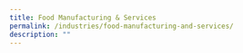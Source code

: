 ```yaml
---
title: Food Manufacturing & Services
permalink: /industries/food-manufacturing-and-services/
description: ""
---
```

